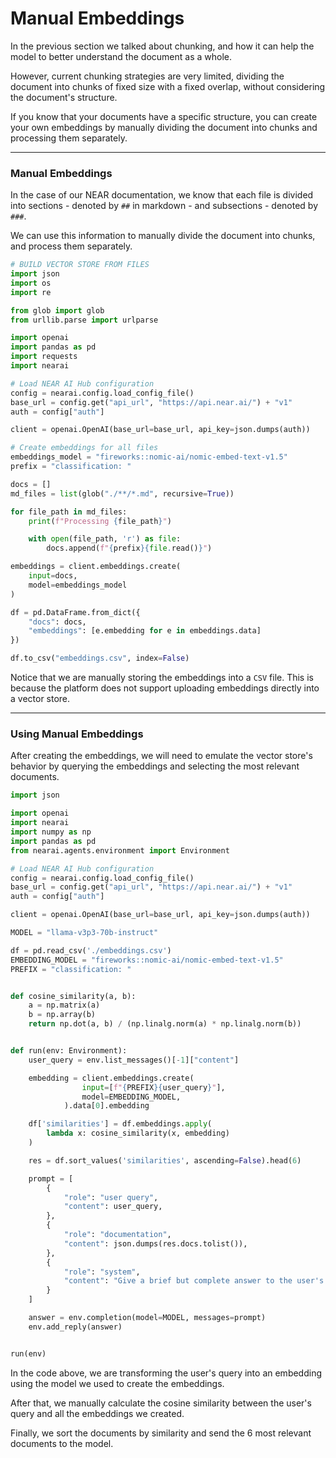 # Manual Embeddings

In the previous section we talked about chunking, and how it can help the model to better understand the document as a whole.

However, current chunking strategies are very limited, dividing the document into chunks of fixed size with a fixed overlap, without considering the document's structure.

If you know that your documents have a specific structure, you can create your own embeddings by manually dividing the document into chunks and processing them separately.

---

### Manual Embeddings

In the case of our NEAR documentation, we know that each file is divided into sections - denoted by `##` in markdown - and subsections - denoted by `###`.

We can use this information to manually divide the document into chunks, and process them separately.

```python
# BUILD VECTOR STORE FROM FILES
import json
import os
import re

from glob import glob
from urllib.parse import urlparse

import openai
import pandas as pd
import requests
import nearai

# Load NEAR AI Hub configuration
config = nearai.config.load_config_file()
base_url = config.get("api_url", "https://api.near.ai/") + "v1"
auth = config["auth"]

client = openai.OpenAI(base_url=base_url, api_key=json.dumps(auth))

# Create embeddings for all files
embeddings_model = "fireworks::nomic-ai/nomic-embed-text-v1.5"
prefix = "classification: "

docs = []
md_files = list(glob("./**/*.md", recursive=True))

for file_path in md_files:
    print(f"Processing {file_path}")

    with open(file_path, 'r') as file:
        docs.append(f"{prefix}{file.read()}")

embeddings = client.embeddings.create(
    input=docs,
    model=embeddings_model
)

df = pd.DataFrame.from_dict({
    "docs": docs,
    "embeddings": [e.embedding for e in embeddings.data]
})

df.to_csv("embeddings.csv", index=False)
```

Notice that we are manually storing the embeddings into a `CSV` file. This is because the platform does not support uploading embeddings directly into a vector store.

---

### Using Manual Embeddings

After creating the embeddings, we will need to emulate the vector store's behavior by querying the embeddings and selecting the most relevant documents.

```python
import json

import openai
import nearai
import numpy as np
import pandas as pd
from nearai.agents.environment import Environment

# Load NEAR AI Hub configuration
config = nearai.config.load_config_file()
base_url = config.get("api_url", "https://api.near.ai/") + "v1"
auth = config["auth"]

client = openai.OpenAI(base_url=base_url, api_key=json.dumps(auth))

MODEL = "llama-v3p3-70b-instruct"

df = pd.read_csv('./embeddings.csv')
EMBEDDING_MODEL = "fireworks::nomic-ai/nomic-embed-text-v1.5"
PREFIX = "classification: "


def cosine_similarity(a, b):
    a = np.matrix(a)
    b = np.array(b)
    return np.dot(a, b) / (np.linalg.norm(a) * np.linalg.norm(b))


def run(env: Environment):
    user_query = env.list_messages()[-1]["content"]

    embedding = client.embeddings.create(
                input=[f"{PREFIX}{user_query}"],
                model=EMBEDDING_MODEL,
            ).data[0].embedding

    df['similarities'] = df.embeddings.apply(
        lambda x: cosine_similarity(x, embedding)
    )

    res = df.sort_values('similarities', ascending=False).head(6)

    prompt = [
        {
            "role": "user query",
            "content": user_query,
        },
        {
            "role": "documentation",
            "content": json.dumps(res.docs.tolist()),
        },
        {
            "role": "system",
            "content": "Give a brief but complete answer to the user's query, staying as true as possible to the documentation SPECIALLY when dealing with code."
        }
    ]

    answer = env.completion(model=MODEL, messages=prompt)
    env.add_reply(answer)


run(env)
```

In the code above, we are transforming the user's query into an embedding using the model we used to create the embeddings.

After that, we manually calculate the cosine similarity between the user's query and all the embeddings we created.

Finally, we sort the documents by similarity and send the 6 most relevant documents to the model.